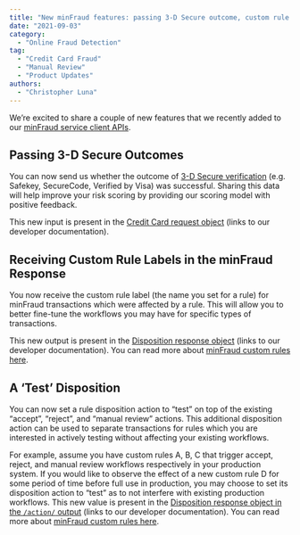 ```yaml
---
title: "New minFraud features: passing 3-D Secure outcome, custom rule label in minFraud response, “test” disposition for custom rules"
date: "2021-09-03"
category:
  - "Online Fraud Detection"
tag:
  - "Credit Card Fraud"
  - "Manual Review"
  - "Product Updates"
authors:
  - "Christopher Luna"
---
```


We’re excited to share a couple of new features that we recently added to our
[minFraud service client
APIs](https://dev.maxmind.com/minfraud/api-documentation?lang=en#api-clients).

## Passing 3-D Secure Outcomes

You can now send us whether the outcome of [3-D Secure
verification](https://en.wikipedia.org/wiki/3-D_Secure) (e.g. Safekey,
SecureCode, Verified by Visa) was successful. Sharing this data will help
improve your risk scoring by providing our scoring model with positive feedback.

This new input is present in the [Credit Card request
object](https://dev.maxmind.com/minfraud/api-documentation/requests?lang=en#schema--request--credit-card__was_3d_secure_successful)
(links to our developer documentation).

## Receiving Custom Rule Labels in the minFraud Response

You now receive the custom rule label (the name you set for a rule) for minFraud
transactions which were affected by a rule. This will allow you to better
fine-tune the workflows you may have for specific types of transactions.

This new output is present in the [Disposition response
object](https://dev.maxmind.com/minfraud/api-documentation/responses?lang=en#schema--response--disposition__rule_label)
(links to our developer documentation). You can read more about [minFraud custom
rules
here](https://support.maxmind.com/hc/en-us/articles/4408801942811-Use-Custom-Rules-and-Dispositions).

## A ‘Test’ Disposition

You can now set a rule disposition action to “test” on top of the existing
“accept”, “reject”, and “manual review” actions. This additional disposition
action can be used to separate transactions for rules which you are interested
in actively testing without affecting your existing workflows.

For example, assume you have custom rules A, B, C that trigger accept, reject,
and manual review workflows respectively in your production system. If you would
like to observe the effect of a new custom rule D for some period of time before
full use in production, you may choose to set its disposition action to “test”
as to not interfere with existing production workflows. This new value is
present in the [Disposition response object in the `/action/`
output](https://dev.maxmind.com/minfraud/api-documentation/responses?lang=en#schema--response--disposition__action)
(links to our developer documentation). You can read more about [minFraud custom
rules
here](https://support.maxmind.com/hc/en-us/articles/4408801942811-Use-Custom-Rules-and-Dispositions).
